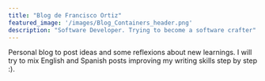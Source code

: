 ```yaml
---
title: "Blog de Francisco Ortiz"
featured_image: '/images/Blog_Containers_header.png'
description: "Software Developer. Trying to become a software crafter"
---
```


Personal blog to post ideas and some reflexions about new learnings. I will try to mix
English and Spanish posts improving my writing skills step by step :).
